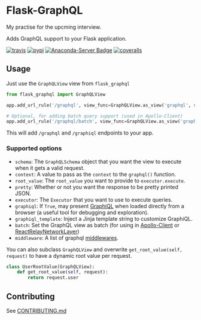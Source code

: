 # Flask-GraphQL

My practise for the upcming interview.

Adds GraphQL support to your Flask application.

[![travis][travis-image]][travis-url]
[![pypi][pypi-image]][pypi-url]
[![Anaconda-Server Badge][conda-image]][conda-url]
[![coveralls][coveralls-image]][coveralls-url]

[travis-image]: https://travis-ci.org/graphql-python/flask-graphql.svg?branch=master
[travis-url]: https://travis-ci.org/graphql-python/flask-graphql
[pypi-image]: https://img.shields.io/pypi/v/flask-graphql.svg?style=flat
[pypi-url]: https://pypi.org/project/flask-graphql/
[coveralls-image]: https://coveralls.io/repos/graphql-python/flask-graphql/badge.svg?branch=master&service=github
[coveralls-url]: https://coveralls.io/github/graphql-python/flask-graphql?branch=master
[conda-image]: https://img.shields.io/conda/vn/conda-forge/flask-graphql.svg
[conda-url]: https://anaconda.org/conda-forge/flask-graphql

## Usage

Just use the `GraphQLView` view from `flask_graphql`

```python
from flask_graphql import GraphQLView

app.add_url_rule('/graphql', view_func=GraphQLView.as_view('graphql', schema=schema, graphiql=True))

# Optional, for adding batch query support (used in Apollo-Client)
app.add_url_rule('/graphql/batch', view_func=GraphQLView.as_view('graphql', schema=schema, batch=True))
```

This will add `/graphql` and `/graphiql` endpoints to your app.

### Supported options

- `schema`: The `GraphQLSchema` object that you want the view to execute when it gets a valid request.
- `context`: A value to pass as the `context` to the `graphql()` function.
- `root_value`: The `root_value` you want to provide to `executor.execute`.
- `pretty`: Whether or not you want the response to be pretty printed JSON.
- `executor`: The `Executor` that you want to use to execute queries.
- `graphiql`: If `True`, may present [GraphiQL](https://github.com/graphql/graphiql) when loaded directly from a browser (a useful tool for debugging and exploration).
- `graphiql_template`: Inject a Jinja template string to customize GraphiQL.
- `batch`: Set the GraphQL view as batch (for using in [Apollo-Client](http://dev.apollodata.com/core/network.html#query-batching) or [ReactRelayNetworkLayer](https://github.com/nodkz/react-relay-network-layer))
- `middleware`: A list of graphql [middlewares](http://docs.graphene-python.org/en/latest/execution/middleware/).

You can also subclass `GraphQLView` and overwrite `get_root_value(self, request)` to have a dynamic root value
per request.

```python
class UserRootValue(GraphQLView):
    def get_root_value(self, request):
        return request.user

```

## Contributing

See [CONTRIBUTING.md](CONTRIBUTING.md)
